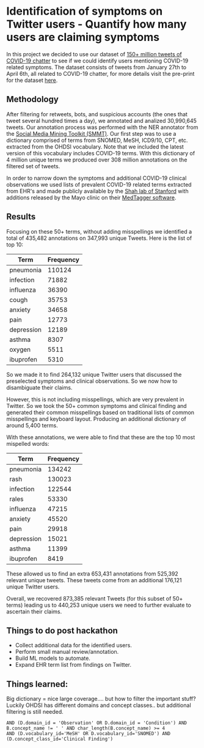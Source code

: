 # Identification of symptoms on Twitter users - Quantify how many users are claiming symptoms

In this project we decided to use our dataset of [150+ million tweets of COVID-19 chatter](https://zenodo.org/record/3738018) to see if we could identify users mentioning COVID-19 related symptoms. The dataset consists of tweets from January 27th to April 6th, all related to COVID-19 chatter, for more details visit the pre-print for the dataset [here](https://arxiv.org/abs/2004.03688). 

## Methodology

After filtering for retweets, bots, and suspicious accounts (the ones that tweet several hundred times a day), we annotated and analized 30,990,645 tweets. Our annotation process was performed with the NER annotator from the [Social Media Mining Toolkit (SMMT)](https://arxiv.org/abs/2003.13894). Our first step was to use a dictionary comprised of terms from SNOMED, MeSH, ICD9/10, CPT, etc. extracted from the OHDSI vocabulary. Note that we included the latest version of this vocabulary includes COVID-19 terms. With this dictionary of 4 million unique terms we produced over 308 million annotations on the filtered set of tweets.

In order to narrow down the symptoms and additional COVID-19 clinical observations we used lists of prevalent COVID-19 related terms extracted from EHR's and made publicly available by the [Shah lab of Stanford](https://medium.com/@nigam/an-ehr-derived-summary-of-the-presenting-symptoms-of-patients-screened-for-sars-cov-2-910ceb1b22b9) with additions released by the Mayo clinic on their [MedTagger software](https://github.com/OHNLP/MedTagger/tree/master/src/main/resources/medtaggerieresources/covid19).

## Results

Focusing on these 50+ terms, without adding misspellings we identified a total of 435,482 annotations on 347,993 unique Tweets. Here is the list of top 10:

| Term          | Frequency |
| ------------- | --------- |
|pneumonia      |	110124    |
|infection      |	71882     |
|influenza      | 36390     |
|cough          |	35753     |
|anxiety        | 34658     |
|pain           | 12773     |
|depression     |	12189     |
|asthma         | 8307      |
|oxygen         | 5511      |
|ibuprofen      | 5310      |

So we made it to find 264,132 unique Twitter users that discussed the preselected symptoms and clinical observations. So we now how to disambiguate their claims.

However, this is not including misspellings, which are very prevalent in Twitter. So we took the 50+ common symptoms and clinical finding and generated their common misspellings
based on traditional lists of common misspellings and keyboard layout. Producing an additional dictionary of around 5,400 terms.

With these annotations, we were able to find that these are the top 10 most mispelled words:

| Term          | Frequency |
| ------------- | --------- |
| pneumonia     |	134242    |
| rash          |	130023    |
| infection     |	122544    |
| rales         |	53330     |
| influenza     |	47215     |
| anxiety       |	45520     |
| pain          |	29918     |
| depression    | 15021     |
| asthma        | 11399     |
| ibuprofen     | 8419      |

These allowed us to find an extra 653,431 annotations from 525,392 relevant unique tweets. These tweets come from an additional 176,121 unique Twitter users.

Overall, we recovered  873,385 relevant Tweets (for this subset of 50+ terms) leading us to 440,253 unique users we need to further evaluate to ascertain their claims.

## Things to do post hackathon
* Collect additional data for the identified users. 
* Perform small manual review/annotation.
* Build ML models to automate. 
* Expand EHR term list from findings on Twitter.

## Things learned:

Big dictionary = nice large coverage.... but how to filter the important stuff? Luckily OHDSI has different domains and concept classes.. but additional filtering is still needed.

```
AND (D.domain_id = 'Observation' OR D.domain_id = 'Condition') AND B.concept_name != ' ' AND char_length(B.concept_name) >= 4
AND (D.vocabulary_id='MeSH' OR D.vocabulary_id='SNOMED') AND (D.concept_class_id='Clinical Finding')
```
